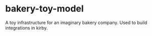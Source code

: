 # bakery-toy-model
A toy infrastructure for an imaginary bakery company. Used to build integrations in kirby.

